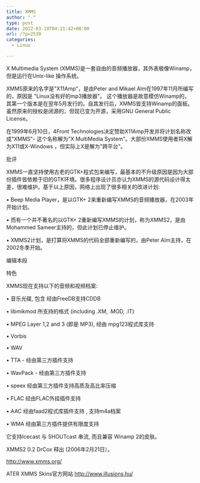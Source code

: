 ```yaml
---
title: XMMS
author: "-"
type: post
date: 2012-03-10T04:21:42+00:00
url: /?p=2530
categories:
  - Linux

---
```

X Multimedia System (XMMS)是一套自由的音频播放器，其外表极像Winamp，但是运行在Unix-like 操作系统。

XMMS原来的名字是"X11Amp"，是由Peter and Mikael Alm在1997年11月所编写的，原因是 "Linux没有好的mp3播放器"。 这个播放器是故意模仿Winamp的，其第一个版本是在翌年5月发行的。自其发行后，XMMS皆支持Winamp的面板。虽然原来的授权是闭源的，但现已变为开源，采用GNU General Public License。
  
在1999年6月10日，4Front Technologies决定赞助X11Amp开发并将计划名称改成"XMMS"- 这个名称解为"X MultiMedia System"。大部份XMMS使用者将X解为X11或X-Windows ，但实际上X是解为"跨平台"。
  
批评
  
XMMS一直坚持使用古老的GTK+程式包来编写，最基本的不升级原因是因为大部份插件皆依赖于旧的GTK环境。很多程序设计员亦认为XMMS的源代码设计得太差，很难维护。基于以上原因，网络上出现了很多相关的改进计划: 
  
• Beep Media Player，是以GTK+ 2来重新编写XMMS的音频播放器，在2003年开始计划。
  
• 而有一个并不著名的以GTK+ 2重新编写XMMS的计划，称为XMMS2，是由Mohammed Sameer主持的，但此计划已停止维护。
  
• XMMS2计划，是打算将XMMS的代码全部重新编写的，由Peter Alm主持，在2002冬季开始。
  
编辑本段
  
特色

XMMS现在支持以下的音频和视频档案: 
  
• 音乐光碟, 包含 经由FreeDB支持CDDB
  
• libmikmod 所支持的格式 (including .XM, .MOD, .IT)
  
• MPEG Layer 1,2 and 3 (即是 MP3), 经由 mpg123程式库支持
  
• Vorbis
  
• WAV
  
• TTA - 经由第三方插件支持
  
• WavPack - 经由第三方插件支持
  
• speex 经由第三方插件支持高质及高比率压缩
  
• FLAC 经由FLAC外挂插件支持
  
• AAC 经由faad2程式库插件支持 , 支持m4a档案
  
• WMA 经由第三方插件提供有限度支持
  
它支持Icecast 与 SHOUTcast 串流, 而且兼容 Winamp 2的皮肤。

XMMS2 0.2 DrCox 释出 (2006年2月21日）。

http://www.xmms.org/
  
ATER XMMS Skins官方网站 http://www.illusions.hu/